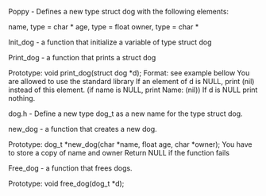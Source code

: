 Poppy - Defines a new type struct dog with the following elements:

name, type = char *
age, type = float
owner, type = char *

Init_dog - a function that initialize a variable of type struct dog

Print_dog - a function that prints a struct dog

Prototype: void print_dog(struct dog *d);
Format: see example bellow
You are allowed to use the standard library
If an element of d is NULL, print (nil) instead of this element. (if name is NULL, print Name: (nil))
If d is NULL print nothing.

dog.h - Define a new type dog_t as a new name for the type struct dog.

new_dog -  a function that creates a new dog.

Prototype: dog_t *new_dog(char *name, float age, char *owner);
You have to store a copy of name and owner
Return NULL if the function fails

Free_dog - a function that frees dogs.

Prototype: void free_dog(dog_t *d);
